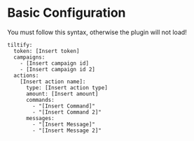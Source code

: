 Basic Configuration
===================

You must follow this syntax, otherwise the plugin will not load!

```
tiltify:
  token: [Insert token]
  campaigns:
    - [Insert campaign id]
    - [Insert campaign id 2]
  actions:
    [Insert action name]:
      type: [Insert action type]
      amount: [Insert amount]
      commands:
        - "[Insert Command]"
        - "[Insert Command 2]"
      messages:
        - "[Insert Message]"
        - "[Insert Message 2]"
```


